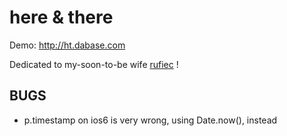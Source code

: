 # here & there

Demo: http://ht.dabase.com

Dedicated to my-soon-to-be wife [rufiec](http://twitter.com/rufiec) !

## BUGS

* p.timestamp on ios6 is very wrong, using Date.now(), instead
